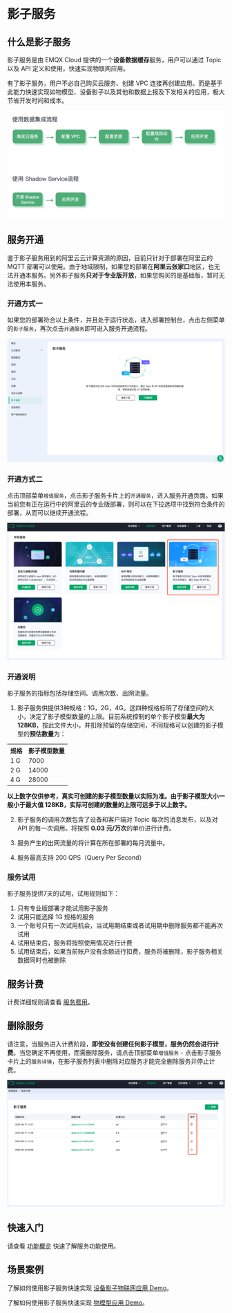 # 影子服务

## 什么是影子服务

影子服务是由 EMQX Cloud 提供的一个**设备数据缓存**服务，用户可以通过 Topic 以及 API 定义和使用，快速实现物联网应用。


有了影子服务，用户不必自己购买云服务、创建 VPC 连接再创建应用。而是基于此能力快速实现如物模型、设备影子以及其他和数据上报及下发相关的应用，极大节省开发时间和成本。

![Benefit](./_assets/benefit.png)

## 服务开通

鉴于影子服务用到的阿里云云计算资源的原因，目前只针对于部署在阿里云的 MQTT 部署可以使用。由于地域限制，如果您的部署在**阿里云张家口**地区，也无法开通本服务。另外影子服务**只对于专业版开放**，如果您购买的是基础版，暂时无法使用本服务。

### 开通方式一
如果您的部署符合以上条件，并且处于运行状态，进入部署控制台，点击左侧菜单的`影子服务`，再次点击`开通服务`即可进入服务开通流程。

![entry](./_assets/entry01.png)

### 开通方式二
点击顶部菜单`增值服务`，点击影子服务卡片上的`开通服务`，进入服务开通页面。如果当前您有正在运行中的阿里云的专业版部署，则可以在下拉选项中找到符合条件的部署，从而可以继续开通流程。

![entry](./_assets/entry02.png)

### 开通说明
影子服务的指标包括存储空间、调用次数、出网流量。

1. 影子服务供提供3种规格：1G，2G，4G。这四种规格标明了存储空间的大小，决定了影子模型数量的上限。目前系统控制的单个影子模型**最大为 128KB**，按此文件大小，并扣除预留的存储空间，不同规格可以创建的影子模型的**预估数量**为：

<table>
   <tr>
      <th>规格</th>
      <th>影子模型数量</th>
   </tr>
   <tr>
      <td>1 G</td>
      <td>7000</td>
   </tr>
   <tr>
      <td>2 G</td>
      <td>14000</td>
   </tr>
   <tr>
      <td>4 G</td>
      <td>28000</td>
   </tr>
</table>

**以上数字仅供参考，真实可创建的影子模型数量以实际为准。由于影子模型大小一般小于最大值 128KB，实际可创建的数量的上限可远多于以上数字。**


2. 影子服务的调用次数包含了设备和客户端对 Topic 每次的消息发布，以及对 API 的每一次调用。将按照 **0.03 元/万次**的单价进行计费。

3. 服务产生的出网流量的将计算在所在部署的每月流量中。

4. 服务最高支持 200 QPS（Query Per Second）

### 服务试用

影子服务提供7天的试用，试用规则如下：

1. 只有专业版部署才能试用影子服务
2. 试用只能选择 1G 规格的服务
3. 一个账号只有一次试用机会，当试用期结束或者试用期中删除服务都不能再次试用
3. 试用结束后，服务将按照使用情况进行计费
4. 试用结束后，如果当前账户没有余额进行扣费，服务将被删除，影子服务相关数据同时也被删除

## 服务计费

计费详细规则请查看 [服务费用](./pricing.md)。


## 删除服务

请注意，当服务进入计费阶段，**即使没有创建任何影子模型，服务仍然会进行计费**。当您确定不再使用，而需删除服务，请点击顶部菜单`增值服务` - 点击影子服务卡片上的`服务详情`，在影子服务列表中删除对应服务才能完全删除服务并停止计费。

![delete](./_assets/deletion.png)

## 快速入门

请查看 [功能概览](./feature.md) 快速了解服务功能使用。

## 场景案例

了解如何使用影子服务快速实现 [设备影子物联网应用 Demo](./device_shadow.md)。


了解如何使用影子服务快速实现 [物模型应用 Demo](./things_model.md)。

